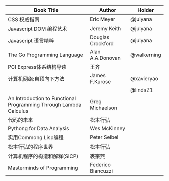 | Book Title   | Author |  Holder |
| --- | --- | --- |
| CSS 权威指南 | Eric Meyer | @julyana |
| Javascript DOM 编程艺术 | Jeremy Keith | @julyana |
| Javascript 语言精粹 | Douglas Crockford | @julyana |
| The Go Programming Language | Alan A.A.Donovan | @walkerning |
| PCI Express体系结构导读  | 王齐 |  |
| 计算机网络:自顶向下方法 | James F.Kurose | @xavieryao |
|    |     | @lindaZ1 |
| An Introduction to Functional Programming Through Lambda Calculus | Greg Michaelson | |
| 代码的未来 | 松本行弘 | |
| Pythong for Data Analysis | Wes McKinney | |
| 实用Commong Lisp编程 | Peter Seibel | |
| 松本行弘的程序世界 | 松本行弘 | |
| 计算机程序的构造和解释(SICP) | 裘宗燕 | |
| Masterminds of Programming | Federico Biancuzzi | |
